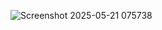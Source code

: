 ![Screenshot 2025-05-21 075738](https://github.com/user-attachments/assets/57db2d2b-2b80-44c4-961f-7ae10622e350)
